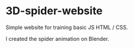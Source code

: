 # 3D-spider-website


Simple website for training basic JS HTML / CSS.

I created the spider animation on Blender.
